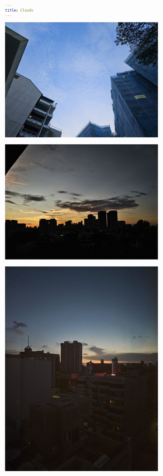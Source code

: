 ```yaml
---
title: Clouds
---
```

<!DOCTYPE html>
<html lang="en">
<head>
    <meta charset="UTF-8">
    <meta name="viewport" content="width=device-width, initial-scale=1.0">
    <title>Clouds</title>
    <style>
        .gallery-container {
            display: flex;
            flex-wrap: wrap;
            justify-content: space-between;
        }
        .gallery-item {
            flex: 0 0 48%;
            margin-bottom: 20px; /* Adjust margin as needed */
        }
        @media (max-width: 992px) {
            .gallery-item {
                flex: 0 0 100%; /* Make each item take up full width on smaller screens */
            }
        }
    </style>
</head>
<body>
    <div class="gallery-container">
        <div class="gallery-item">
            <a href="img/cloud1.jpg" target="_blank"><img src="img/s/cloud1.jpg" alt="Cloud 1"></a>
        </div>
        <div class="gallery-item">
            <a href="img/cloud2.jpg" target="_blank"><img src="img/s/cloud2.jpg" alt="Cloud 2"></a>
        </div>
        <div class="gallery-item">
            <a href="img/cloud3.jpg" target="_blank"><img src="img/s/cloud3.jpg" alt="Cloud 3"></a>
        </div>
    </div>
</body>
</html>



